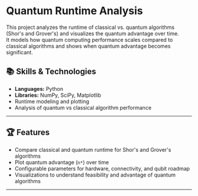 # Quantum Runtime Analysis
This project analyzes the runtime of classical vs. quantum algorithms (Shor's and Grover's) and visualizes the quantum advantage over time.  
It models how quantum computing performance scales compared to classical algorithms and shows when quantum advantage becomes significant.

## 📚 Skills & Technologies

- **Languages:** Python  
- **Libraries:** NumPy, SciPy, Matplotlib  
- Runtime modeling and plotting  
- Analysis of quantum vs classical algorithm performance  

---

## 🏆 Features

- Compare classical and quantum runtime for Shor's and Grover's algorithms  
- Plot quantum advantage (`n*`) over time  
- Configurable parameters for hardware, connectivity, and qubit roadmap  
- Visualizations to understand feasibility and advantage of quantum algorithms  

---

